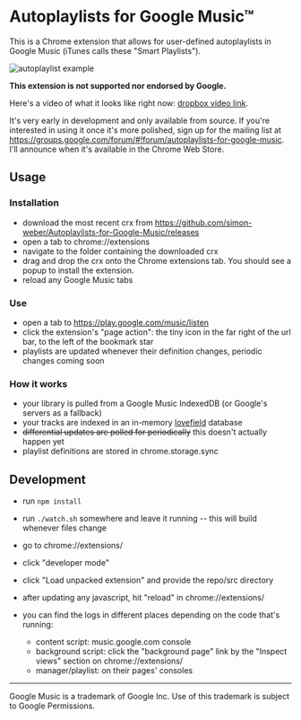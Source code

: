 # Autoplaylists for Google Music™

This is a Chrome extension that allows for user-defined autoplaylists in Google Music (iTunes calls these "Smart Playlists").

![autoplaylist example](http://i.imgur.com/sHuKvk7.png?1)

**This extension is not supported nor endorsed by Google.**

Here's a video of what it looks like right now: [dropbox video link](https://www.dropbox.com/s/jff4yd7zepvfrdg/google%20music%20autoplaylists.mov?dl=0).

It's very early in development and only available from source.
If you're interested in using it once it's more polished, sign up for the mailing list at
 https://groups.google.com/forum/#!forum/autoplaylists-for-google-music.
I'll announce when it's available in the Chrome Web Store.

## Usage

### Installation

* download the most recent crx from https://github.com/simon-weber/Autoplaylists-for-Google-Music/releases
* open a tab to chrome://extensions
* navigate to the folder containing the downloaded crx
* drag and drop the crx onto the Chrome extensions tab. You should see a popup to install the extension.
* reload any Google Music tabs

### Use
* open a tab to https://play.google.com/music/listen
* click the extension's "page action": the tiny icon in the far right of the url bar, to the left of the bookmark star
* playlists are updated whenever their definition changes, periodic changes coming soon

### How it works
* your library is pulled from a Google Music IndexedDB (or Google's servers as a fallback)
* your tracks are indexed in an in-memory [lovefield](https://github.com/google/lovefield) database
* ~~differential updates are polled for periodically~~ this doesn't actually happen yet
* playlist definitions are stored in chrome.storage.sync

## Development
* run `npm install`
* run `./watch.sh` somewhere and leave it running -- this will build whenever files change
* go to chrome://extensions/
* click "developer mode"
* click "Load unpacked extension" and provide the repo/src directory
* after updating any javascript, hit "reload" in chrome://extensions/
* you can find the logs in different places depending on the code that's running:

    * content script: music.google.com console
    * background script: click the "background page" link by the "Inspect views" section on chrome://extensions/
    * manager/playlist: on their pages' consoles

---
Google Music is a trademark of Google Inc. Use of this trademark is subject to Google Permissions.
